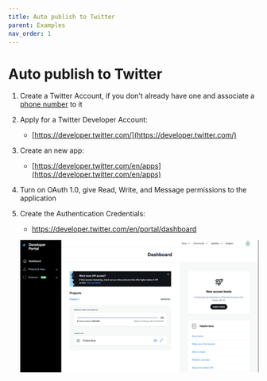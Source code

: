 ```yaml
---
title: Auto publish to Twitter
parent: Examples
nav_order: 1
---
```


# Auto publish to Twitter

1. Create a Twitter Account, if you don't already have one and associate a [phone number](https://twitter.com/settings/phone) to it

2. Apply for a Twitter Developer Account: 

    - [https://developer.twitter.com/](https://developer.twitter.com/)
    
3. Create an new app:

    - [https://developer.twitter.com/en/apps](https://developer.twitter.com/en/apps)
   
4. Turn on OAuth 1.0, give Read, Write, and Message permissions to the application
    
5. Create the Authentication Credentials:

    - [https://developer.twitter.com/en/portal/dashboard ](https://developer.twitter.com/en/portal/dashboard )
 
    ![](../docs/assets/credentials.png)
